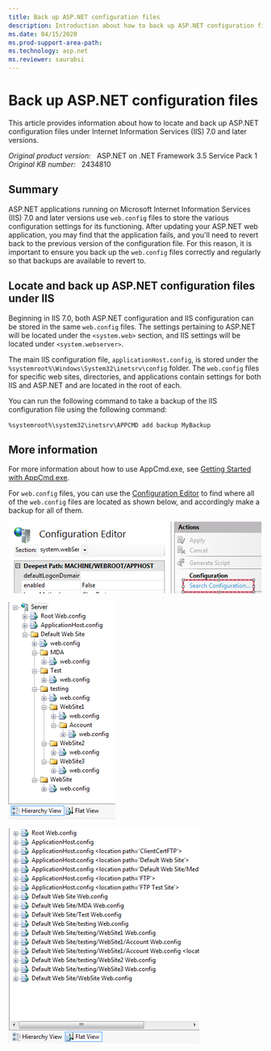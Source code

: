 ```yaml
---
title: Back up ASP.NET configuration files
description: Introduction about how to back up ASP.NET configuration files under IIS 7.0 and later versions.
ms.date: 04/15/2020
ms.prod-support-area-path: 
ms.technology: asp.net
ms.reviewer: saurabsi
---
```

# Back up ASP.NET configuration files

This article provides information about how to locate and back up ASP.NET configuration files under Internet Information Services (IIS) 7.0 and later versions.

_Original product version:_ &nbsp; ASP.NET on .NET Framework 3.5 Service Pack 1  
_Original KB number:_ &nbsp; 2434810

## Summary

ASP.NET applications running on Microsoft Internet Information Services (IIS) 7.0 and later versions use `web.config` files to store the various configuration settings for its functioning. After updating your ASP.NET web application, you may find that the application fails, and you'll need to revert back to the previous version of the configuration file. For this reason, it is important to ensure you back up the `web.config` files correctly and regularly so that backups are available to revert to.

## Locate and back up ASP.NET configuration files under IIS

Beginning in IIS 7.0, both ASP.NET configuration and IIS configuration can be stored in the same `web.config` files. The settings pertaining to ASP.NET will be located under the `<system.web>` section, and IIS settings will be located under `<system.webserver>`.

The main IIS configuration file, `applicationHost.config`, is stored under the `%systemroot%\Windows\System32\inetsrv\config` folder. The `web.config` files for specific web sites, directories, and applications contain settings for both IIS and ASP.NET and are located in the root of each.

You can run the following command to take a backup of the IIS configuration file using the following command:

```console
%systemroot%\system32\inetsrv\APPCMD add backup MyBackup
```

## More information

For more information about how to use AppCmd.exe, see [Getting Started with AppCmd.exe](/iis/get-started/getting-started-with-iis/getting-started-with-appcmdexe).

For `web.config` files, you can use the [Configuration Editor](https://www.iis.net/downloads/microsoft/administration-pack) to find where all of the `web.config` files are located as shown below, and accordingly make a backup for all of them.

![Configuration editor](./media/back-up-asp-net-configuration-files/config-editor.png)

![Web.config files location 1](./media/back-up-asp-net-configuration-files/webconfig-files-location-1.png)

![Web.config files location 2](./media/back-up-asp-net-configuration-files/webconfig-files-location-2.png)
